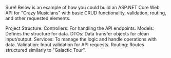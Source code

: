 Sure! Below is an example of how you could build an ASP.NET Core Web API for "Crazy Musicians" with basic CRUD functionality, validation, routing, and other requested elements.

Project Structure:
Controllers: For handling the API endpoints.
Models: Defines the structure for data.
DTOs: Data transfer objects for clean input/output.
Services: To manage the logic and handle operations with data.
Validation: Input validation for API requests.
Routing: Routes structured similarly to "Galactic Tour".
